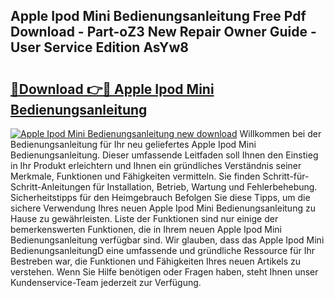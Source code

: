 ## Apple Ipod Mini Bedienungsanleitung Free Pdf Download - Part-oZ3 New Repair Owner Guide - User Service Edition AsYw8

# <h2><a href="http://df4t92u.blite.top/?on=Apple+Ipod+Mini+Bedienungsanleitung">🔗Download 👉🔴 Apple Ipod Mini Bedienungsanleitung</a></h2>

[![Apple Ipod Mini Bedienungsanleitung new download](https://i.imgur.com/lujVjoI.png)](http://df4t92u.blite.top/?on=Apple+Ipod+Mini+Bedienungsanleitung)
Willkommen bei der Bedienungsanleitung für Ihr neu geliefertes Apple Ipod Mini Bedienungsanleitung. Dieser umfassende Leitfaden soll Ihnen den Einstieg in Ihr Produkt erleichtern und Ihnen ein gründliches Verständnis seiner Merkmale, Funktionen und Fähigkeiten vermitteln. Sie finden Schritt-für-Schritt-Anleitungen für Installation, Betrieb, Wartung und Fehlerbehebung. Sicherheitstipps für den Heimgebrauch Befolgen Sie diese Tipps, um die sichere Verwendung Ihres neuen Apple Ipod Mini Bedienungsanleitung zu Hause zu gewährleisten. Liste der Funktionen sind nur einige der bemerkenswerten Funktionen, die in Ihrem neuen Apple Ipod Mini Bedienungsanleitung verfügbar sind. Wir glauben, dass das Apple Ipod Mini BedienungsanleitungD eine umfassende und gründliche Ressource für Ihr Bestreben war, die Funktionen und Fähigkeiten Ihres neuen Artikels zu verstehen. Wenn Sie Hilfe benötigen oder Fragen haben, steht Ihnen unser Kundenservice-Team jederzeit zur Verfügung.
